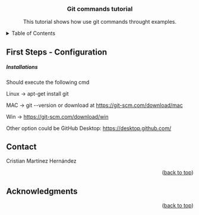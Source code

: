 <a name="readme-top"></a>
<div align="center">
  <h3 align="center">Git commands tutorial </h3>
  <p align="center">
    This tutorial shows how use git commands throught examples.  
  </p>
</div>

<!-- TABLE OF CONTENTS -->
<details>
  <summary>Table of Contents</summary>
  <ol>
    <li>
      <a href="#about-the-project">First Steps - Configuration</a>
      <ul>
        <li><a href="#built-with">Built With</a></li>
      </ul>
    </li>
    <li>
      <a href="#getting-started">Getting Started</a>
      <ul>
        <li><a href="#prerequisites">Prerequisites</a></li>
        <li><a href="#installation">Installation</a></li>
      </ul>
    </li>
    <li><a href="#contact">Contact</a></li>
    <li><a href="#acknowledgments">Acknowledgments</a></li>
  </ol>
</details
  
<!-- First Steps - Configuration -->
## First Steps - Configuration 
<h5>Installations</h5>
Should execute the following cmd

Linux -> apt-get install git 

MAC -> git --version  or download at https://git-scm.com/download/mac 

Win -> https://git-scm.com/download/win 

Other option could be GitHub Desktop: 
https://desktop.github.com/ 

<!-- CONTACT -->
## Contact
Cristian Martínez Hernández 
<p align="right">(<a href="#readme-top">back to top</a>)</p>

<!-- ACKNOWLEDGMENTS -->
## Acknowledgments

<p align="right">(<a href="#readme-top">back to top</a>)</p>
